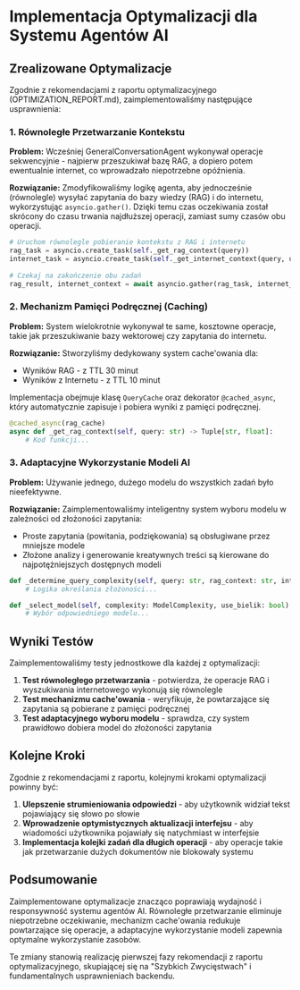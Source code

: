 # Implementacja Optymalizacji dla Systemu Agentów AI

## Zrealizowane Optymalizacje

Zgodnie z rekomendacjami z raportu optymalizacyjnego (OPTIMIZATION_REPORT.md), zaimplementowaliśmy następujące usprawnienia:

### 1. Równoległe Przetwarzanie Kontekstu

**Problem:** Wcześniej GeneralConversationAgent wykonywał operacje sekwencyjnie - najpierw przeszukiwał bazę RAG, a dopiero potem ewentualnie internet, co wprowadzało niepotrzebne opóźnienia.

**Rozwiązanie:** Zmodyfikowaliśmy logikę agenta, aby jednocześnie (równolegle) wysyłać zapytania do bazy wiedzy (RAG) i do internetu, wykorzystując `asyncio.gather()`. Dzięki temu czas oczekiwania został skrócony do czasu trwania najdłuższej operacji, zamiast sumy czasów obu operacji.

```python
# Uruchom równolegle pobieranie kontekstu z RAG i internetu
rag_task = asyncio.create_task(self._get_rag_context(query))
internet_task = asyncio.create_task(self._get_internet_context(query, use_perplexity))
            
# Czekaj na zakończenie obu zadań
rag_result, internet_context = await asyncio.gather(rag_task, internet_task)
```

### 2. Mechanizm Pamięci Podręcznej (Caching)

**Problem:** System wielokrotnie wykonywał te same, kosztowne operacje, takie jak przeszukiwanie bazy wektorowej czy zapytania do internetu.

**Rozwiązanie:** Stworzyliśmy dedykowany system cache'owania dla:
- Wyników RAG - z TTL 30 minut
- Wyników z Internetu - z TTL 10 minut

Implementacja obejmuje klasę `QueryCache` oraz dekorator `@cached_async`, który automatycznie zapisuje i pobiera wyniki z pamięci podręcznej.

```python
@cached_async(rag_cache)
async def _get_rag_context(self, query: str) -> Tuple[str, float]:
    # Kod funkcji...
```

### 3. Adaptacyjne Wykorzystanie Modeli AI

**Problem:** Używanie jednego, dużego modelu do wszystkich zadań było nieefektywne.

**Rozwiązanie:** Zaimplementowaliśmy inteligentny system wyboru modelu w zależności od złożoności zapytania:
- Proste zapytania (powitania, podziękowania) są obsługiwane przez mniejsze modele
- Złożone analizy i generowanie kreatywnych treści są kierowane do najpotężniejszych dostępnych modeli

```python
def _determine_query_complexity(self, query: str, rag_context: str, internet_context: str) -> ModelComplexity:
    # Logika określania złożoności...

def _select_model(self, complexity: ModelComplexity, use_bielik: bool) -> str:
    # Wybór odpowiedniego modelu...
```

## Wyniki Testów

Zaimplementowaliśmy testy jednostkowe dla każdej z optymalizacji:

1. **Test równoległego przetwarzania** - potwierdza, że operacje RAG i wyszukiwania internetowego wykonują się równolegle
2. **Test mechanizmu cache'owania** - weryfikuje, że powtarzające się zapytania są pobierane z pamięci podręcznej
3. **Test adaptacyjnego wyboru modelu** - sprawdza, czy system prawidłowo dobiera model do złożoności zapytania

## Kolejne Kroki

Zgodnie z rekomendacjami z raportu, kolejnymi krokami optymalizacji powinny być:

1. **Ulepszenie strumieniowania odpowiedzi** - aby użytkownik widział tekst pojawiający się słowo po słowie
2. **Wprowadzenie optymistycznych aktualizacji interfejsu** - aby wiadomości użytkownika pojawiały się natychmiast w interfejsie
3. **Implementacja kolejki zadań dla długich operacji** - aby operacje takie jak przetwarzanie dużych dokumentów nie blokowały systemu

## Podsumowanie

Zaimplementowane optymalizacje znacząco poprawiają wydajność i responsywność systemu agentów AI. Równoległe przetwarzanie eliminuje niepotrzebne oczekiwanie, mechanizm cache'owania redukuje powtarzające się operacje, a adaptacyjne wykorzystanie modeli zapewnia optymalne wykorzystanie zasobów.

Te zmiany stanowią realizację pierwszej fazy rekomendacji z raportu optymalizacyjnego, skupiającej się na "Szybkich Zwycięstwach" i fundamentalnych usprawnieniach backendu. 